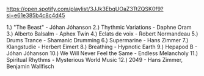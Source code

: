 https://open.spotify.com/playlist/3JJk3EbqUOaZ3TtZQSK0f9?si=e61e385b4c8c4d45

1.) "The Beast" - Jóhan Jóhanson
2.) Thythmic Variations - Daphne Oram
3.) Alberto Balsalm - Aphex Twin
4.) Eclats de voix - Robert Normandeau
5.) Drums Trance - Shamanic Drumming
6.) Supermarine - Hans Zimmer
7.) Klangstudie - Herbert Eimert
8.) Breathing - Hypnotic Earth
9.) Hepapod B - Jóhan Jóhanson
10.) We Will Never Feel the Same - Endless Melancholy
11.) Spiritual Rhythms - Mysterious World Music
12.) 2049 - Hans Zimmer, Benjamin Wallfisch
